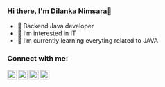 
### Hi there, I'm Dilanka Nimsara👋

- 💼 Backend Java developer
- 👀 I’m interested in IT
- 🌱 I’m currently learning everyting related to JAVA

### Connect with me:

[<img align="left" alt="dilanka | Twitter" width="22px" src="https://cdn.jsdelivr.net/npm/simple-icons@v3/icons/twitter.svg" />](https://twitter.com/dilanka_nimsara?fbclid=IwAR1XKd3ci-oIZUc8L2-4gK-nWi1PzK9YtUosb-W5IKkSnvLp5iMT-0sdTFs)
[<img align="left" alt="dilanka | LinkedIn" width="22px" src="https://cdn.jsdelivr.net/npm/simple-icons@v3/icons/linkedin.svg" />](https://www.linkedin.com/in/dilanka-nimsara)
[<img align="left" alt="dilanka | Instagram" width="22px" src="https://cdn.jsdelivr.net/npm/simple-icons@v3/icons/instagram.svg" />](https://www.instagram.com/dilankanimsara/?fbclid=IwAR0k4R7cMs0amFO_TZVpK2jLOvw0Qw8ERZhHVlA6L2rtLSqfIQdce6zGvys)
[<img align="left" alt="dilanka | FaceBook" width="22px" src="https://cdn.jsdelivr.net/npm/simple-icons@v3/icons/facebook.svg" />](https://www.facebook.com/dilanka.nimsara.101)

<br />



<!---
DilankaNimsara/DilankaNimsara is a ✨ special ✨ repository because its `README.md` (this file) appears on your GitHub profile.
You can click the Preview link to take a look at your changes.
--->
